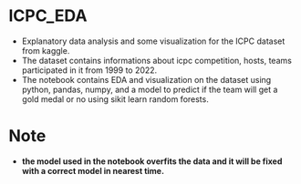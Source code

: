 # ICPC_EDA
- Explanatory data analysis and some visualization for the ICPC dataset from kaggle.
- The dataset contains informations about icpc competition, hosts, teams participated in it from 1999 to 2022.
- The notebook contains EDA and visualization on the dataset using python, pandas, numpy, and a model to predict if the team will get a gold medal or no using sikit learn random forests.

# Note
- <b>the model used in the notebook overfits the data and it will be fixed with a correct model in nearest time.</b>
